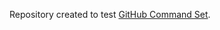Repository created to test [GitHub Command Set](https://github.com/nimbella/command-sets/tree/master/github).
